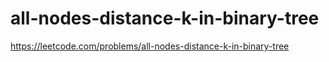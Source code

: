 # all-nodes-distance-k-in-binary-tree

https://leetcode.com/problems/all-nodes-distance-k-in-binary-tree

